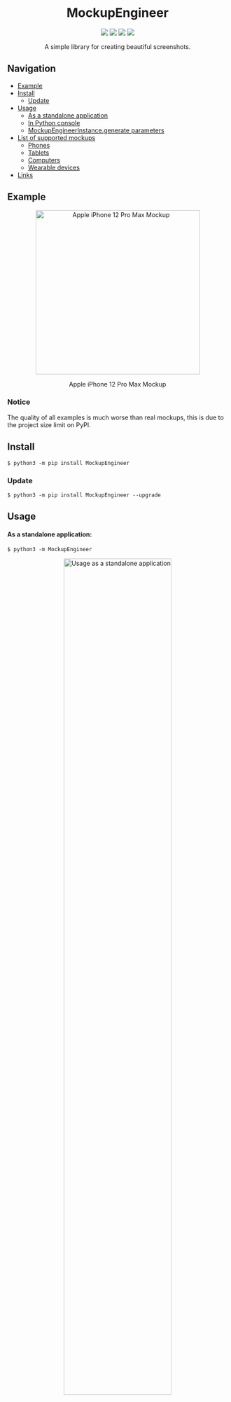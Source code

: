 <div align="center">
  <h1>MockupEngineer</h1>
  <p>
    <img src="https://img.shields.io/pypi/dm/MockupEngineer">
    <img src="https://img.shields.io/pypi/v/MockupEngineer?label=version">
    <img src="https://img.shields.io/pypi/l/MockupEngineer">
    <img src="https://img.shields.io/github/repo-size/ulbwazhine/MockupEngineer">
  </p>
  <p>A simple library for creating beautiful screenshots.</p>
</div>

## Navigation

* [Example](https://github.com/ulbwazhine/MockupEngineer#example)
* [Install](https://github.com/ulbwazhine/MockupEngineer#install)
  * [Update](https://github.com/ulbwazhine/MockupEngineer#update)
* [Usage](https://github.com/ulbwazhine/MockupEngineer#usage)
  * [As a standalone application](https://github.com/ulbwazhine/MockupEngineer#as-a-standalone-application)
  * [In Python console](https://github.com/ulbwazhine/MockupEngineer#in-python-console)
  * [MockupEngineerInstance.generate parameters](https://github.com/ulbwazhine/MockupEngineer#mockupengineerinstancegenerate-parameters)
* [List of supported mockups](https://github.com/ulbwazhine/MockupEngineer#list-of-supported-mockups)
  * [Phones](https://github.com/ulbwazhine/MockupEngineer#phones)
  * [Tablets](https://github.com/ulbwazhine/MockupEngineer#tablets)
  * [Computers](https://github.com/ulbwazhine/MockupEngineer#computers)
  * [Wearable devices](https://github.com/ulbwazhine/MockupEngineer#wearable-devices)
* [Links](https://github.com/ulbwazhine/MockupEngineer#links)

## Example

<div align="center">
  <img width="375px" src="https://raw.githubusercontent.com/ulbwazhine/MockupEngineer/main/MockupEngineer/templates/iphone12promax/preview.png" alt="Apple iPhone 12 Pro Max Mockup">
  <p>Apple iPhone 12 Pro Max Mockup</p>
</div>

### Notice
The quality of all examples is much worse than real mockups, this is due to the project size limit on PyPI.

## Install
```console
$ python3 -m pip install MockupEngineer
```

### Update
```console
$ python3 -m pip install MockupEngineer --upgrade
```

## Usage

#### As a standalone application:
```console
$ python3 -m MockupEngineer
```

<div align="center">
  <img width="70%" src="https://raw.githubusercontent.com/ulbwazhine/MockupEngineer/main/MockupEngineer/templates/console_example.png" alt="Usage as a standalone application">
</div>

#### In Python console:

```python
from MockupEngineer import MockupEngineerInstance

mockup = MockupEngineerInstance()

mockup.generate(template_id=mockup.templates[0].id,
                screenshot_path='/path/to/screenshot',
                color=mockup.templates[0].colors[0].color)
```

```console
>>> /path/to/mockup
```

#### `MockupEngineerInstance.generate` parameters:
   * `template_id`: *int* — Device template id, must be passed from *MockupEngineerInstance.templates* or *MockupEngineerInstance.get_templates()*.
   * `screenshot_path`: *str* — Absolute path to the image in **JPG, PNG format**.
   * `color`: *Optional[str]* — Optional parameter, force device color. Must be passed according to *Template.colors[**n**].color*.
   * `orientation`: *str* — Optional parameter, force device orientation. Must be *landscape* or *portrait*.
   * `external_storage`: *Optional[bool]* — Optional parameter, true if you need to upload mockup on [TemporaryStorage](https://github.com/ulbwazhine/TemporaryStorage) (0x0.st etc)

## List of supported mockups

Full list of all currently supported mockups

### Phones

* [Samsung Galaxy S20](https://raw.githubusercontent.com/ulbwazhine/MockupEngineer/main/MockupEngineer/templates/galaxys20/preview.png) (2020) [3200 x 1440] - `8080d01d4bdd37843088986938af2ae0`
  * *Cloud Blue*
  * *Cosmic Grey*
  * *Pink*

* [Samsung Galaxy S20 Ultra](https://raw.githubusercontent.com/ulbwazhine/MockupEngineer/main/MockupEngineer/templates/galaxys20ultra/preview.png) (2020) [3200 x 1440] - `86fa8df7653bb8559cfc49b8670b16bc`
  * *Cosmic Black*
  * *Cosmic Grey*

* [Apple iPhone 12](https://raw.githubusercontent.com/ulbwazhine/MockupEngineer/main/MockupEngineer/templates/iphone12/preview.png) (2020) [2532 x 1170] - `3596ecc24abae25279feddb34dd72a0e`
  * *Black*
  * *Blue*
  * *Green*
  * *Product Red*
  * *White*

* [Apple iPhone 12 Mini](https://raw.githubusercontent.com/ulbwazhine/MockupEngineer/main/MockupEngineer/templates/iphone12mini/preview.png) (2020) [2340 x 1080] - `692048fda2b0b645f705066d522c12b8`
  * *Black*
  * *Blue*
  * *Green*
  * *Product Red*
  * *White*

* [Apple iPhone 12 Pro](https://raw.githubusercontent.com/ulbwazhine/MockupEngineer/main/MockupEngineer/templates/iphone12pro/preview.png) (2020) [2532 x 1170] - `753cf086117da37d8c2e44e974880a94`
  * *Gold*
  * *Graphite*
  * *Pacific Blue*
  * *Silver*

* [Apple iPhone 12 Pro Max](https://raw.githubusercontent.com/ulbwazhine/MockupEngineer/main/MockupEngineer/templates/iphone12promax/preview.png) (2020) [2778 x 1284] - `5509eab3ac4c47315753b2e50faeb633`
  * *Gold*
  * *Graphite*
  * *Pacific Blue*
  * *Silver*

* [Apple iPhone 13](https://raw.githubusercontent.com/ulbwazhine/MockupEngineer/main/MockupEngineer/templates/iphone13/preview.png) (2021) [2532 x 1170] - `33f683bda9f3beb5d0ce8ae5ef9e7fc4`
  * *Blue*
  * *Midnight*
  * *Pink*
  * *Product Red*
  * *Starlight*

* [Apple iPhone 13 Mini](https://raw.githubusercontent.com/ulbwazhine/MockupEngineer/main/MockupEngineer/templates/iphone13mini/preview.png) (2021) [2340 x 1080] - `09340db4628d41418a4ed472db07c60e`
  * *Blue*
  * *Midnight*
  * *Pink*
  * *Product Red*
  * *Starlight*

* [Apple iPhone 13 Pro](https://raw.githubusercontent.com/ulbwazhine/MockupEngineer/main/MockupEngineer/templates/iphone13pro/preview.png) (2021) [2532 x 1170] - `f0247d613f7d390cfb3362fd7242e515`
  * *Gold*
  * *Graphite*
  * *Sierra Blue*
  * *Silver*

* [Apple iPhone 13 Pro Max](https://raw.githubusercontent.com/ulbwazhine/MockupEngineer/main/MockupEngineer/templates/iphone13promax/preview.png) (2021) [2778 x 1284] - `d95345535d98fcc6f4030e1d3ca62052`
  * *Gold*
  * *Graphite*
  * *Sierra Blue*
  * *Silver*

* [Apple iPhone SE](https://raw.githubusercontent.com/ulbwazhine/MockupEngineer/main/MockupEngineer/templates/iphonese2020/preview.png) (2020) [1334 x 750] - `553673b4367e8ebf59067d764b45e9fd`
  * *Black*
  * *Product Red*
  * *White*

* [Apple iPhone Xr](https://raw.githubusercontent.com/ulbwazhine/MockupEngineer/main/MockupEngineer/templates/iphonexr/preview.png) (2018) [1792 x 828] - `6ccede90e5879fd87f85cfb2039247b3`
  * *Blue*
  * *Coral*
  * *Product Red*
  * *Silver*
  * *Space Gray*
  * *Yellow*

* [Apple iPhone Xs](https://raw.githubusercontent.com/ulbwazhine/MockupEngineer/main/MockupEngineer/templates/iphonexs/preview.png) (2019) [2436 x 1125] - `f4128697b9cb1963cc4d14727872fa44`
  * *Gold*
  * *Silver*
  * *Space Gray*

* [Apple iPhone Xs Max](https://raw.githubusercontent.com/ulbwazhine/MockupEngineer/main/MockupEngineer/templates/iphonexsmax/preview.png) (2019) [2688 x 1242] - `16ebf01c894fb468c05a1b7c3e395d47`
  * *Gold*
  * *Silver*
  * *Space Gray*

* [Google Pixel](https://raw.githubusercontent.com/ulbwazhine/MockupEngineer/main/MockupEngineer/templates/pixel/preview.png) (2016) [1920 x 1080] - `c7076ff96733f11e2cd8179fc2d5e7a4`
  * *Quite Black*
  * *Really Blue*
  * *Very Silver*

* [Google Pixel 4](https://raw.githubusercontent.com/ulbwazhine/MockupEngineer/main/MockupEngineer/templates/pixel4/preview.png) (2019) [2280 x 1080] - `3bfff2be23c2c354403f5a622a804f64`
  * *Just Black*
  * *Clearly White*
  * *Oh So Orange*

* [Google Pixel 4 XL](https://raw.githubusercontent.com/ulbwazhine/MockupEngineer/main/MockupEngineer/templates/pixel4xl/preview.png) (2019) [3040 x 1440] - `7b0762b034f6c29f2c77a66bb388f59e`
  * *Just Black*
  * *Clearly White*
  * *Oh So Orange*

* [Google Pixel 5](https://raw.githubusercontent.com/ulbwazhine/MockupEngineer/main/MockupEngineer/templates/pixel5/preview.png) (2020) [2340 x 1080] - `2707894cc5d336d0ba276e6306e9f001`
  * *Just Black*
  * *Sorta Sage*

### Computers

* [Apple iMac 21"](https://raw.githubusercontent.com/ulbwazhine/MockupEngineer/main/MockupEngineer/templates/imac212015/preview.png) (2015) [4096 x 2304] - `71165ffd80a5db69ecd26e2e05ee1355`
  * *Silver*

* [Apple iMac 24"](https://raw.githubusercontent.com/ulbwazhine/MockupEngineer/main/MockupEngineer/templates/imac242021/preview.png) (2021) [4480 x 2520] - `808f7bc509565fb4bdaab7c7b5485a68`
  * *Green*
  * *Yellow*
  * *Orange*
  * *Pink*
  * *Purple*
  * *Blue*
  * *Silver*

* [Apple MacBook 12"](https://raw.githubusercontent.com/ulbwazhine/MockupEngineer/main/MockupEngineer/templates/macbook122016/preview.png) (2016) [2304 x 1440] - `4724b1349442f7fdaa60216d31cbd6a8`
  * *Space Gray*
  * *Gold*

* [Apple MacBook Air (M1)](https://raw.githubusercontent.com/ulbwazhine/MockupEngineer/main/MockupEngineer/templates/macbookair2020/preview.png) (2020) [2560 x 1600] - `d930de4882bee944ff19da75a4b6ee9f`
  * *Silver*

* [Apple MacBook Pro 13"](https://raw.githubusercontent.com/ulbwazhine/MockupEngineer/main/MockupEngineer/templates/macbookpro132015/preview.png) (2015) [2560 x 1600] - `670487e7eaab6353af7f151f1da8622e`
  * *Silver*

* [Apple MacBook Pro 15"](https://raw.githubusercontent.com/ulbwazhine/MockupEngineer/main/MockupEngineer/templates/macbookpro152015/preview.png) (2015) [2880 x 1800] - `4b33ac1e5b863a6b67f684d3e73a9796`
  * *Silver*

* [Apple MacBook Pro 16"](https://raw.githubusercontent.com/ulbwazhine/MockupEngineer/main/MockupEngineer/templates/macbookpro162019/preview.png) (2019) [3072 x 1920] - `ce29763748dd896d6db09f94c626ca4d`
  * *Space Gray*

* [Apple MacBook Pro 16"](https://raw.githubusercontent.com/ulbwazhine/MockupEngineer/main/MockupEngineer/templates/macbookpro162021/preview.png) (2021) [3456 x 2234] - `75da9011a54ecd48e3da2c20e2c8afd0`
  * *Silver*
  * *Space Gray*

* [Google Pixelbook Go](https://raw.githubusercontent.com/ulbwazhine/MockupEngineer/main/MockupEngineer/templates/pixelbookgo/preview.png) (2019) [1920 x 1080] - `c6ef98219e013c1dca8480b3dba14caa`
  * *Just Black*

* [Apple Pro Display XDR](https://raw.githubusercontent.com/ulbwazhine/MockupEngineer/main/MockupEngineer/templates/prodisplayxdr/preview.png) (2019) [6016 x 3384] - `148a8f19517b4359cfe9db9092bb85a1`
  * *Silver*

* [Microsoft Surface Book](https://raw.githubusercontent.com/ulbwazhine/MockupEngineer/main/MockupEngineer/templates/surfacebook/preview.png) (2015) [3000 x 2000] - `08816799dd7ebd63a9fe2e5a46f8b69c`
  * *Platinum*

### Tablets

* [Apple iPad 9](https://raw.githubusercontent.com/ulbwazhine/MockupEngineer/main/MockupEngineer/templates/ipad9/preview.png) (2021) [2160 x 1620] - `347347da85ed8817ecd8eefd8fe22a0e`
  * *Gold*
  * *Silver*
  * *Space Gray*

* [Apple iPad Air 4](https://raw.githubusercontent.com/ulbwazhine/MockupEngineer/main/MockupEngineer/templates/ipadair4/preview.png) (2020) [2360 x 1640] - `9a644764f99ccbe46753de8516e053fe`
  * *Green*
  * *Rose Gold*
  * *Silver*
  * *Sky Blue*
  * *Space Gray*

* [Apple iPad Mini 5](https://raw.githubusercontent.com/ulbwazhine/MockupEngineer/main/MockupEngineer/templates/ipadmini5/preview.png) (2021) [2048 x 1536] - `d8e92692708b63e444300f3b6dfacc6f`
  * *Gold*
  * *Silver*
  * *Space Gray*

* [Apple iPad Pro 4 11"](https://raw.githubusercontent.com/ulbwazhine/MockupEngineer/main/MockupEngineer/templates/ipadpro114/preview.png) (2020) [2388 x 1668] - `a80a78a3f7492bb5d460c59de173bc88`
  * *Silver*
  * *Space Gray*

* [Apple iPad Pro 4 12.9"](https://raw.githubusercontent.com/ulbwazhine/MockupEngineer/main/MockupEngineer/templates/ipadpro134/preview.png) (2020) [2732 x 2048] - `198018d62640d23de5ae4e3e6cbc5fd0`
  * *Silver*
  * *Space Gray*

* [Microsoft Surface Pro 3](https://raw.githubusercontent.com/ulbwazhine/MockupEngineer/main/MockupEngineer/templates/surfacepro3/preview.png) (2014) [2160 x 1440] - `d250f0d3f84dd0b972c152ee592fbc3a`
  * *Platinum*

* [Microsoft Surface Pro 4](https://raw.githubusercontent.com/ulbwazhine/MockupEngineer/main/MockupEngineer/templates/surfacepro4/preview.png) (2015) [2736 x 1824] - `604015046fcf51f1a264bb0333269f80`
  * *Platinum*

### Wearable devices

* [Apple Watch Series 6 44mm](https://raw.githubusercontent.com/ulbwazhine/MockupEngineer/main/MockupEngineer/templates/watchseries644mm/preview.png) (2020) [448 x 368] - `085a3fafbdec1f728aed9882adc2c5b0`
  * *Aluminum Case - Blue*
  * *Aluminum Case - Gold*
  * *Aluminum Case - Space Gray*
  * *Aluminum Case - Silver*
  * *Aluminum Case - Product Red*
  * *Titanium Case - Light*
  * *Titanium Case - Dark*
  * *Stainless Steel Case - Gold*
  * *Stainless Steel Case - Graphite*
  * *Stainless Steel Case - Silver*

You can help the project by adding support for new mockups by contributing on [GitHub](https://github.com/ulbwazhine/MockupEngineer).

## Links
[<img src="https://raw.githubusercontent.com/ulbwa/ulbwa/main/static/badges/author.svg" height="30"/>](https://ulbwa.github.io)
[<img src="https://raw.githubusercontent.com/ulbwa/ulbwa/main/static/badges/github.svg" height="30"/>](https://github.com/ulbwazhine/MockupEngineer)
[<img src="https://raw.githubusercontent.com/ulbwa/ulbwa/main/static/badges/pypi.svg" height="30"/>](https://pypi.org/project/MockupEngineer)
[<img src="https://raw.githubusercontent.com/ulbwa/ulbwa/main/static/badges/donate.svg" height="30"/>](https://ulbwa.github.io/go?to=donate)